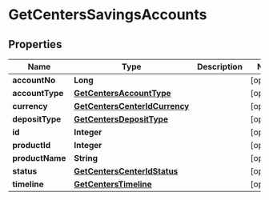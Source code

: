 

# GetCentersSavingsAccounts


## Properties

| Name | Type | Description | Notes |
|------------ | ------------- | ------------- | -------------|
|**accountNo** | **Long** |  |  [optional] |
|**accountType** | [**GetCentersAccountType**](GetCentersAccountType.md) |  |  [optional] |
|**currency** | [**GetCentersCenterIdCurrency**](GetCentersCenterIdCurrency.md) |  |  [optional] |
|**depositType** | [**GetCentersDepositType**](GetCentersDepositType.md) |  |  [optional] |
|**id** | **Integer** |  |  [optional] |
|**productId** | **Integer** |  |  [optional] |
|**productName** | **String** |  |  [optional] |
|**status** | [**GetCentersCenterIdStatus**](GetCentersCenterIdStatus.md) |  |  [optional] |
|**timeline** | [**GetCentersTimeline**](GetCentersTimeline.md) |  |  [optional] |



